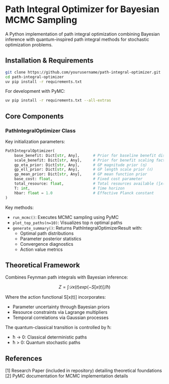 # Path Integral Optimizer for Bayesian MCMC Sampling

A Python implementation of path integral optimization combining Bayesian inference with quantum-inspired path integral methods for stochastic optimization problems.

## Installation & Requirements

```bash
git clone https://github.com/yourusername/path-integral-optimizer.git
cd path-integral-optimizer
uv pip install -r requirements.txt
```

For development with PyMC:
```bash
uv pip install -r requirements.txt --all-extras
```

## Core Components

### PathIntegralOptimizer Class

Key initialization parameters:
```python
PathIntegralOptimizer(
    base_benefit: Dict[str, Any],      # Prior for baseline benefit distribution
    scale_benefit: Dict[str, Any],     # Prior for benefit scaling factor
    gp_eta_prior: Dict[str, Any],      # GP magnitude prior (η)
    gp_ell_prior: Dict[str, Any],      # GP length scale prior (ℓ)
    gp_mean_prior: Dict[str, Any],     # GP mean function prior
    base_cost: float,                  # Fixed cost parameter
    total_resource: float,             # Total resources available (∫x(t)dt ≤ X)
    T: int,                            # Time horizon
    hbar: float = 1.0                  # Effective Planck constant
)
```

Key methods:
- `run_mcmc()`: Executes MCMC sampling using PyMC
- `plot_top_paths(n=10)`: Visualizes top n optimal paths
- `generate_summary()`: Returns PathIntegralOptimizerResult with:
  - Optimal path distributions
  - Parameter posterior statistics
  - Convergence diagnostics
  - Action value metrics

## Theoretical Framework

Combines Feynman path integrals with Bayesian inference:

```math
Z = ∫ 𝒟x(t) exp⁡(-S[x(t)]/ħ)
```

Where the action functional S[x(t)] incorporates:
- Parameter uncertainty through Bayesian priors
- Resource constraints via Lagrange multipliers
- Temporal correlations via Gaussian processes

The quantum-classical transition is controlled by ħ:
- ħ → 0: Classical deterministic paths
- ħ > 0: Quantum stochastic paths

## References

[1] Research Paper (included in repository) detailing theoretical foundations
[2] PyMC documentation for MCMC implementation details
